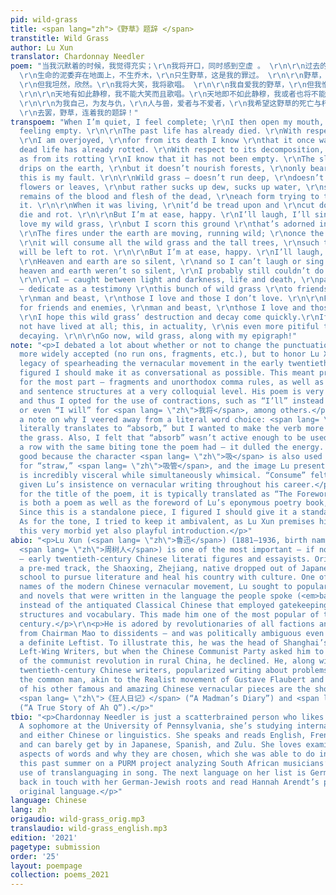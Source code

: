 ```yaml
---
pid: wild-grass
title: <span lang="zh">《野草》题辞 </span>
transtitle: Wild Grass
author: Lu Xun
translator: Chardonnay Needler
poem: "当我沉默着的时候，我觉得充实；\r\n我将开口，同时感到空虚 。 \r\n\r\n过去的生命已经死亡。我对于这死亡有大欢喜，\r\n因为我借此知道它曾经存活。\r\n死亡的生命已经朽腐。我对于这朽腐有大欢喜，\r\n因为我借此知道它还非空虚。
  \r\n生命的泥委弃在地面上，不生乔木，\r\n只生野草，这是我的罪过。 \r\n\r\n野草，根本不深，花叶不美，\r\n然而吸取露，吸取水，\r\n吸取陈死人的血和肉，\r\n各各夺取它的生存。\r\n当生存时，还是将遭践踏，\r\n将遭删刈，直至于死亡而朽腐。
  \r\n但我坦然，欣然。\r\n我将大笑，我将歌唱。 \r\n\r\n我自爱我的野草，\r\n但我憎恶这以野草作装饰的地面。 \r\n\r\n地火在地下运行，奔突；\r\n熔岩一旦喷出，将烧尽一切野草，\r\n以及乔木，于是并且无可朽腐。\r\n但我坦然，欣然。我将大笑，我将歌唱。
  \r\n\r\n天地有如此静穆，我不能大笑而且歌唱。\r\n天地即不如此静穆，我或者也将不能。\r\n我以这一丛野草，在明与暗，生与死，\r\n过去与未来之际，献于友与仇，人与兽，\r\n爱者与不爱者之前作证。
  \r\n\r\n为我自己，为友与仇，\r\n人与兽，爱者与不爱者，\r\n我希望这野草的死亡与朽腐，火速到来。\r\n要不然，我先就未曾生存，\r\n这实在比死亡与朽腐更其不幸。
  \r\n去罢，野草，连着我的题辞！"
transpoem: "When I’m quiet, I feel complete; \r\nI then open my mouth, \r\nsimultaneously
  feeling empty. \r\n\r\nThe past life has already died. \r\nWith respect to its death,
  \r\nI am overjoyed, \r\nfor from its death I know \r\nthat it once was alive. \r\n\r\nThis
  dead life has already rotted. \r\nWith respect to its decomposition, \r\nI am overjoyed,
  as from its rotting \r\nI know that it has not been empty. \r\nThe sludge of life
  drips on the earth, \r\nbut it doesn’t nourish forests, \r\nonly bears wild grass,
  this is my fault. \r\n\r\nWild grass — doesn’t run deep, \r\ndoesn’t have pretty
  flowers or leaves, \r\nbut rather sucks up dew, sucks up water, \r\nsucks up old
  remains of the blood and flesh of the dead, \r\neach form trying to take life from
  it. \r\n\r\nWhen it was living, \r\nit’d be tread upon and \r\ncut down until it’d
  die and rot. \r\n\r\nBut I’m at ease, happy. \r\nI’ll laugh, I’ll sing. \r\n\r\nI
  love my wild grass, \r\nbut I scorn this ground \r\nthat’s adorned in wild grass.\r\n
  \r\nThe fires under the earth are moving, running wild; \r\nonce the fire erupts,
  \r\nit will consume all the wild grass and the tall trees, \r\nsuch that nothing
  will be left to rot. \r\n\r\nBut I’m at ease, happy. \r\nI’ll laugh, I’ll sing.\r\n
  \r\nHeaven and earth are so silent, \r\nand so I can’t laugh or sing. \r\n\r\nIf
  heaven and earth weren’t so silent, \r\nI probably still couldn’t do these things.
  \r\n\r\nI — caught between light and darkness, life and death, \r\npast and present
  — dedicate as a testimony \r\nthis bunch of wild grass \r\nto friends and enemies,
  \r\nman and beast, \r\nthose I love and those I don’t love. \r\n\r\nFor myself,
  for friends and enemies, \r\nman and beast, \r\nthose I love and those I do not:
  \r\nI hope this wild grass’ destruction and decay come quickly.\r\nIf not, I will
  not have lived at all; this, in actuality, \r\nis even more pitiful than dying and
  decaying. \r\n\r\nGo now, wild grass, along with my epigraph!"
note: "<p>I debated a lot about whether or not to change the punctuation to something
  more widely accepted (no run ons, fragments, etc.), but to honor Lu Xun and his
  legacy of spearheading the vernacular movement in the early twentieth century, I
  figured I should make it as conversational as possible. This meant preserving —
  for the most part — fragments and unorthodox comma rules, as well as keeping vocabulary
  and sentence structures at a very colloquial level. His poem is very conversational,
  and thus I opted for the use of contractions, such as “I’ll” instead of “I shall”
  or even “I will” for <span lang= \"zh\">我将</span>, among others.</p>\r\n<p>Secondly,
  a note on why I veered away from a literal word choice: <span lang= \"zh\">吸取</span>
  literally translates to “absorb,” but I wanted to make the verb more active to personify
  the grass. Also, I felt that “absorb” wasn’t active enough to be used thrice in
  a row with the same biting tone the poem had — it dulled the energy. “Sucking” seemed
  good because the character <span lang= \"zh\">吸</span> is also used in the word
  for “straw,” <span lang= \"zh\">吸管</span>, and the image Lu presents in his poem
  is incredibly visceral while simultaneously whimsical. “Consume” felt too formal
  given Lu’s insistence on vernacular writing throughout his career.</p>\r\n<p>As
  for the title of the poem, it is typically translated as “The Foreword,” for it
  is both a poem as well as the foreword of Lu’s eponymous poetry book, <em>Wild Grass</em>.
  Since this is a standalone piece, I figured I should give it a standalone name.
  As for the tone, I tried to keep it ambivalent, as Lu Xun premises his book with
  this very morbid yet also playful introduction.</p>"
abio: "<p>Lu Xun (<span lang= \"zh\">鲁迅</span>) (1881–1936, birth name: Zhou Shuren
  <span lang= \"zh\">周树人</span>) is one of the most important — if not the most influential
  — early twentieth-century Chinese literati figures and essayists. Originally on
  a pre-med track, the Shaoxing, Zhejiang, native dropped out of Japanese medical
  school to pursue literature and heal his country with culture. One of the founding
  names of the modern Chinese vernacular movement, Lu sought to popularize poetry
  and novels that were written in the language the people spoke (<em>baihua wen</em>),
  instead of the antiquated Classical Chinese that employed gatekeeping grammatical
  structures and vocabulary. This made him one of the most popular of the twentieth
  century.</p>\r\n<p>He is adored by revolutionaries of all factions and flavors —
  from Chairman Mao to dissidents — and was politically ambiguous even though he was
  a definite Leftist. To illustrate this, he was the head of Shanghai’s League of
  Left-Wing Writers, but when the Chinese Communist Party asked him to write a novel
  of the communist revolution in rural China, he declined. He, along with other early
  twentieth-century Chinese writers, popularized writing about problems that plagued
  the common man, akin to the Realist movement of Gustave Flaubert and Émile Zola.</p>\r\n<p>Some
  of his other famous and amazing Chinese vernacular pieces are the short stories
  <span lang= \"zh\">《狂人日记》</span> (“A Madman’s Diary”) and <span lang= \"zh\">《阿Q正传》</span>
  (“A True Story of Ah Q”).</p>"
tbio: "<p>Chardonnay Needler is just a scatterbrained person who likes languages.
  A sophomore at the University of Pennsylvania, she’s studying international relations
  and either Chinese or linguistics. She speaks and reads English, French, and Mandarin,
  and can barely get by in Japanese, Spanish, and Zulu. She loves examining the sociopolitical
  aspects of words and why they are chosen, which she was able to do in greater detail
  this past summer on a PURM project analyzing South African musicians’ and activists’
  use of translanguaging in song. The next language on her list is German, to get
  back in touch with her German-Jewish roots and read Hannah Arendt’s pieces in their
  original language.</p>"
language: Chinese
lang: zh
origaudio: wild-grass_orig.mp3
translaudio: wild-grass_english.mp3
edition: '2021'
pagetype: submission
order: '25'
layout: poempage
collection: poems_2021
---
```

